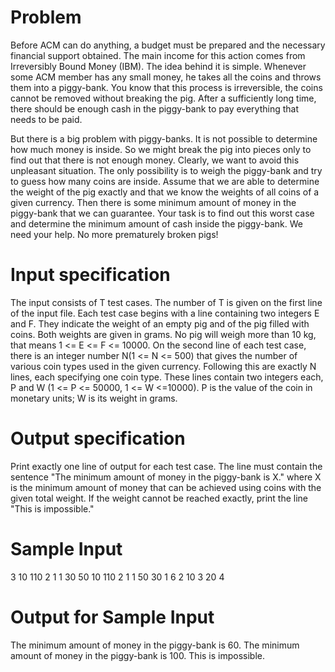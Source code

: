 # Problem 

Before ACM can do anything, a budget must be prepared and the necessary financial support obtained. The main income 
for this  action comes from Irreversibly Bound Money (IBM). The idea behind it is simple. Whenever some ACM member has 
any small money, he takes all the coins and throws them into a piggy-bank. You know that this process is irreversible, 
the coins cannot be removed without breaking the pig. After a sufficiently long time, there should be enough cash in the 
piggy-bank to pay everything that needs to be paid. 

But there is a big problem with piggy-banks. It is not possible to determine how much money is inside. So we 
might break the pig into pieces only to find out that there is not enough money. Clearly, we want to avoid this unpleasant situation. 
The only possibility is to weigh the piggy-bank and try to guess how many coins are inside. Assume that we are able to 
determine the weight of the pig exactly and that we know the weights of all coins of a given currency. Then there is some 
minimum amount of money in the piggy-bank that we can guarantee. Your task is to find out this worst case and determine the minimum amount
of cash inside the piggy-bank. We need your help. No more prematurely broken pigs! 

# Input specification
The input consists of T test cases. The number of T is given on the first line of the input file. Each test case begins with a 
line containing two integers E and F. They indicate the weight of an empty pig and of the pig filled with coins. Both 
weights are given in grams. No pig will weigh more than 10 kg, that means 1 <= E <= F <= 10000. On the second line 
of each test case, there is an integer number N(1 <= N <= 500) that gives the number of various coin types used in the 
given currency. Following this are exactly N lines, each specifying one coin type. These lines contain two integers each, 
P and W (1 <= P <= 50000, 1 <= W <=10000). 
P is the value of the coin in monetary units; W is its weight in grams. 

# Output specification

Print exactly one line of output for each test case. The line must contain the sentence "The minimum amount of 
money in the piggy-bank is X." where X is the minimum amount of money that can be achieved using coins 
with the given total weight. If the weight cannot be reached exactly, print the line "This is impossible."

# Sample Input
3
10 110
2
1 1
30 50
10 110
2
1 1
50 30
1 6
2
10 3
20 4

# Output for Sample Input
The minimum amount of money in the piggy-bank is 60.
The minimum amount of money in the piggy-bank is 100.
This is impossible.